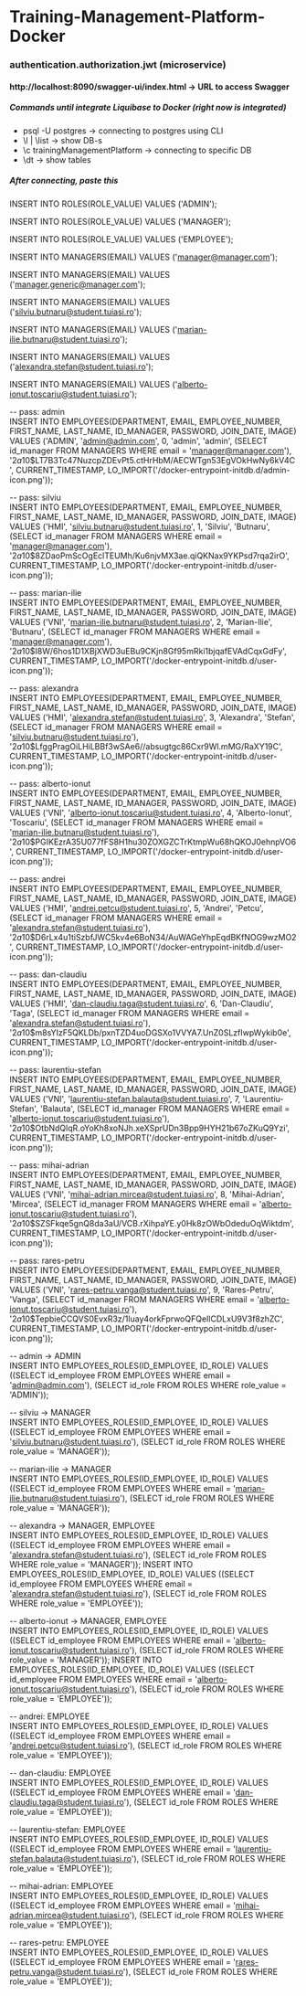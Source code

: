 # Training-Management-Platform-Docker

### authentication.authorization.jwt (microservice)

#### http://localhost:8090/swagger-ui/index.html -> URL to access Swagger

##### Commands until integrate Liquibase to Docker (right now is integrated)

<ul>
	<li>psql -U postgres -> connecting to postgres using CLI</li>
	<li>\l | \list -> show DB-s</li>
	<li>\c trainingManagementPlatform -> connecting to specific DB</li>
	<li>\dt -> show tables</li>
</ul>

##### After connecting, paste this
<p>
INSERT INTO ROLES(ROLE_VALUE)
VALUES ('ADMIN');

INSERT INTO ROLES(ROLE_VALUE)
VALUES ('MANAGER');

INSERT INTO ROLES(ROLE_VALUE)
VALUES ('EMPLOYEE');

INSERT INTO MANAGERS(EMAIL)
VALUES ('manager@manager.com');

INSERT INTO MANAGERS(EMAIL)
VALUES ('manager.generic@manager.com');

INSERT INTO MANAGERS(EMAIL)
VALUES ('silviu.butnaru@student.tuiasi.ro');

INSERT INTO MANAGERS(EMAIL)
VALUES ('marian-ilie.butnaru@student.tuiasi.ro');

INSERT INTO MANAGERS(EMAIL)
VALUES ('alexandra.stefan@student.tuiasi.ro');

INSERT INTO MANAGERS(EMAIL)
VALUES ('alberto-ionut.toscariu@student.tuiasi.ro');

-- pass: admin<br>
INSERT INTO EMPLOYEES(DEPARTMENT, EMAIL, EMPLOYEE_NUMBER, FIRST_NAME, LAST_NAME, ID_MANAGER, PASSWORD, JOIN_DATE, IMAGE)
VALUES ('ADMIN', 'admin@admin.com', 0, 'admin', 'admin',
        (SELECT id_manager FROM MANAGERS WHERE email = 'manager@manager.com'),
        '$2a$10$LT7B3Tc47NuzcpZDEvPt5.ctHrHbM/AECWTgn53EgVOkHwNy6kV4C', CURRENT_TIMESTAMP,
        LO_IMPORT('/docker-entrypoint-initdb.d/admin-icon.png'));

-- pass: silviu<br>
INSERT INTO EMPLOYEES(DEPARTMENT, EMAIL, EMPLOYEE_NUMBER, FIRST_NAME, LAST_NAME, ID_MANAGER, PASSWORD, JOIN_DATE, IMAGE)
VALUES ('HMI', 'silviu.butnaru@student.tuiasi.ro', 1, 'Silviu', 'Butnaru',
        (SELECT id_manager FROM MANAGERS WHERE email = 'manager@manager.com'),
        '$2a$10$8ZDaoPmScOgEclTEUMh/Ku6njvMX3ae.qiQKNax9YKPsd7rqa2irO', CURRENT_TIMESTAMP,
        LO_IMPORT('/docker-entrypoint-initdb.d/user-icon.png'));

-- pass: marian-ilie<br>
INSERT INTO EMPLOYEES(DEPARTMENT, EMAIL, EMPLOYEE_NUMBER, FIRST_NAME, LAST_NAME, ID_MANAGER, PASSWORD, JOIN_DATE, IMAGE)
VALUES ('VNI', 'marian-ilie.butnaru@student.tuiasi.ro', 2, 'Marian-Ilie', 'Butnaru',
        (SELECT id_manager FROM MANAGERS WHERE email = 'manager@manager.com'),
        '$2a$10$I8W/6hos1D1XBjXWD3uEBu9CKjn8Gf95mRki1bjqafEVAdCqxGdFy', CURRENT_TIMESTAMP,
        LO_IMPORT('/docker-entrypoint-initdb.d/user-icon.png'));

-- pass: alexandra<br>
INSERT INTO EMPLOYEES(DEPARTMENT, EMAIL, EMPLOYEE_NUMBER, FIRST_NAME, LAST_NAME, ID_MANAGER, PASSWORD, JOIN_DATE, IMAGE)
VALUES ('HMI', 'alexandra.stefan@student.tuiasi.ro', 3, 'Alexandra', 'Stefan',
        (SELECT id_manager FROM MANAGERS WHERE email = 'silviu.butnaru@student.tuiasi.ro'),
        '$2a$10$LfggPragOiLHiLBBf3wSAe6//absugtgc86Cxr9Wl.mMG/RaXY19C', CURRENT_TIMESTAMP,
        LO_IMPORT('/docker-entrypoint-initdb.d/user-icon.png'));

-- pass: alberto-ionut<br>
INSERT INTO EMPLOYEES(DEPARTMENT, EMAIL, EMPLOYEE_NUMBER, FIRST_NAME, LAST_NAME, ID_MANAGER, PASSWORD, JOIN_DATE, IMAGE)
VALUES ('VNI', 'alberto-ionut.toscariu@student.tuiasi.ro', 4, 'Alberto-Ionut', 'Toscariu',
        (SELECT id_manager FROM MANAGERS WHERE email = 'marian-ilie.butnaru@student.tuiasi.ro'),
        '$2a$10$PGIKEzrA35U077fFS8H1hu30ZOXGZCTrKtmpWu68hQKOJ0ehnpVO6', CURRENT_TIMESTAMP,
        LO_IMPORT('/docker-entrypoint-initdb.d/user-icon.png'));

-- pass: andrei<br>
INSERT INTO EMPLOYEES(DEPARTMENT, EMAIL, EMPLOYEE_NUMBER, FIRST_NAME, LAST_NAME, ID_MANAGER, PASSWORD, JOIN_DATE, IMAGE)
VALUES ('HMI', 'andrei.petcu@student.tuiasi.ro', 5, 'Andrei', 'Petcu',
        (SELECT id_manager FROM MANAGERS WHERE email = 'alexandra.stefan@student.tuiasi.ro'),
        '$2a$10$D6rLx4u1tiSzbfJWC5kv4e6BoN34/AuWAGeYhpEqdBKfNOG9wzMO2', CURRENT_TIMESTAMP,
        LO_IMPORT('/docker-entrypoint-initdb.d/user-icon.png'));

-- pass: dan-claudiu<br>
INSERT INTO EMPLOYEES(DEPARTMENT, EMAIL, EMPLOYEE_NUMBER, FIRST_NAME, LAST_NAME, ID_MANAGER, PASSWORD, JOIN_DATE, IMAGE)
VALUES ('HMI', 'dan-claudiu.taga@student.tuiasi.ro', 6, 'Dan-Claudiu', 'Taga',
        (SELECT id_manager FROM MANAGERS WHERE email = 'alexandra.stefan@student.tuiasi.ro'),
        '$2a$10$m8sYIzF5QKLDb/pxnTZD4uoDGSXo1VVYA7.UnZ0SLzfIwpWykib0e', CURRENT_TIMESTAMP,
        LO_IMPORT('/docker-entrypoint-initdb.d/user-icon.png'));

-- pass: laurentiu-stefan<br>
INSERT INTO EMPLOYEES(DEPARTMENT, EMAIL, EMPLOYEE_NUMBER, FIRST_NAME, LAST_NAME, ID_MANAGER, PASSWORD, JOIN_DATE, IMAGE)
VALUES ('VNI', 'laurentiu-stefan.balauta@student.tuiasi.ro', 7, 'Laurentiu-Stefan', 'Balauta',
        (SELECT id_manager FROM MANAGERS WHERE email = 'alberto-ionut.toscariu@student.tuiasi.ro'),
        '$2a$10$OtbNdQlqR.oYoKh8xoNJh.xeXSprUDn3Bpp9HYH21b67oZKuQ9Yzi', CURRENT_TIMESTAMP,
        LO_IMPORT('/docker-entrypoint-initdb.d/user-icon.png'));

-- pass: mihai-adrian<br>
INSERT INTO EMPLOYEES(DEPARTMENT, EMAIL, EMPLOYEE_NUMBER, FIRST_NAME, LAST_NAME, ID_MANAGER, PASSWORD, JOIN_DATE, IMAGE)
VALUES ('VNI', 'mihai-adrian.mircea@student.tuiasi.ro', 8, 'Mihai-Adrian', 'Mircea',
        (SELECT id_manager FROM MANAGERS WHERE email = 'alberto-ionut.toscariu@student.tuiasi.ro'),
        '$2a$10$SZSFkqe5gnQ8da3aU/VCB.rXihpaYE.y0Hk8zOWbOdeduOqWiktdm', CURRENT_TIMESTAMP,
        LO_IMPORT('/docker-entrypoint-initdb.d/user-icon.png'));

-- pass: rares-petru<br>
INSERT INTO EMPLOYEES(DEPARTMENT, EMAIL, EMPLOYEE_NUMBER, FIRST_NAME, LAST_NAME, ID_MANAGER, PASSWORD, JOIN_DATE, IMAGE)
VALUES ('VNI', 'rares-petru.vanga@student.tuiasi.ro', 9, 'Rares-Petru', 'Vanga',
        (SELECT id_manager FROM MANAGERS WHERE email = 'alberto-ionut.toscariu@student.tuiasi.ro'),
        '$2a$10$TepbieCCQVS0EvxR3z/1luay4orkFprwoQFQeIlCDLxU9V3f8zhZC', CURRENT_TIMESTAMP,
        LO_IMPORT('/docker-entrypoint-initdb.d/user-icon.png'));

-- admin -> ADMIN<br>
INSERT INTO EMPLOYEES_ROLES(ID_EMPLOYEE, ID_ROLE)
VALUES ((SELECT id_employee FROM EMPLOYEES WHERE email = 'admin@admin.com'),
        (SELECT id_role FROM ROLES WHERE role_value = 'ADMIN'));

-- silviu -> MANAGER<br>
INSERT INTO EMPLOYEES_ROLES(ID_EMPLOYEE, ID_ROLE)
VALUES ((SELECT id_employee FROM EMPLOYEES WHERE email = 'silviu.butnaru@student.tuiasi.ro'),
        (SELECT id_role FROM ROLES WHERE role_value = 'MANAGER'));

-- marian-ilie -> MANAGER<br>
INSERT INTO EMPLOYEES_ROLES(ID_EMPLOYEE, ID_ROLE)
VALUES ((SELECT id_employee FROM EMPLOYEES WHERE email = 'marian-ilie.butnaru@student.tuiasi.ro'),
        (SELECT id_role FROM ROLES WHERE role_value = 'MANAGER'));

-- alexandra -> MANAGER, EMPLOYEE<br>
INSERT INTO EMPLOYEES_ROLES(ID_EMPLOYEE, ID_ROLE)
VALUES ((SELECT id_employee FROM EMPLOYEES WHERE email = 'alexandra.stefan@student.tuiasi.ro'),
        (SELECT id_role FROM ROLES WHERE role_value = 'MANAGER'));
INSERT INTO EMPLOYEES_ROLES(ID_EMPLOYEE, ID_ROLE)
VALUES ((SELECT id_employee FROM EMPLOYEES WHERE email = 'alexandra.stefan@student.tuiasi.ro'),
        (SELECT id_role FROM ROLES WHERE role_value = 'EMPLOYEE'));

-- alberto-ionut -> MANAGER, EMPLOYEE<br>
INSERT INTO EMPLOYEES_ROLES(ID_EMPLOYEE, ID_ROLE)
VALUES ((SELECT id_employee FROM EMPLOYEES WHERE email = 'alberto-ionut.toscariu@student.tuiasi.ro'),
        (SELECT id_role FROM ROLES WHERE role_value = 'MANAGER'));
INSERT INTO EMPLOYEES_ROLES(ID_EMPLOYEE, ID_ROLE)
VALUES ((SELECT id_employee FROM EMPLOYEES WHERE email = 'alberto-ionut.toscariu@student.tuiasi.ro'),
        (SELECT id_role FROM ROLES WHERE role_value = 'EMPLOYEE'));

-- andrei: EMPLOYEE<br>
INSERT INTO EMPLOYEES_ROLES(ID_EMPLOYEE, ID_ROLE)
VALUES ((SELECT id_employee FROM EMPLOYEES WHERE email = 'andrei.petcu@student.tuiasi.ro'),
        (SELECT id_role FROM ROLES WHERE role_value = 'EMPLOYEE'));

-- dan-claudiu: EMPLOYEE<br>
INSERT INTO EMPLOYEES_ROLES(ID_EMPLOYEE, ID_ROLE)
VALUES ((SELECT id_employee FROM EMPLOYEES WHERE email = 'dan-claudiu.taga@student.tuiasi.ro'),
        (SELECT id_role FROM ROLES WHERE role_value = 'EMPLOYEE'));

-- laurentiu-stefan: EMPLOYEE<br>
INSERT INTO EMPLOYEES_ROLES(ID_EMPLOYEE, ID_ROLE)
VALUES ((SELECT id_employee FROM EMPLOYEES WHERE email = 'laurentiu-stefan.balauta@student.tuiasi.ro'),
        (SELECT id_role FROM ROLES WHERE role_value = 'EMPLOYEE'));

-- mihai-adrian: EMPLOYEE<br>
INSERT INTO EMPLOYEES_ROLES(ID_EMPLOYEE, ID_ROLE)
VALUES ((SELECT id_employee FROM EMPLOYEES WHERE email = 'mihai-adrian.mircea@student.tuiasi.ro'),
        (SELECT id_role FROM ROLES WHERE role_value = 'EMPLOYEE'));

-- rares-petru: EMPLOYEE<br>
INSERT INTO EMPLOYEES_ROLES(ID_EMPLOYEE, ID_ROLE)
VALUES ((SELECT id_employee FROM EMPLOYEES WHERE email = 'rares-petru.vanga@student.tuiasi.ro'),
        (SELECT id_role FROM ROLES WHERE role_value = 'EMPLOYEE'));
</p>
